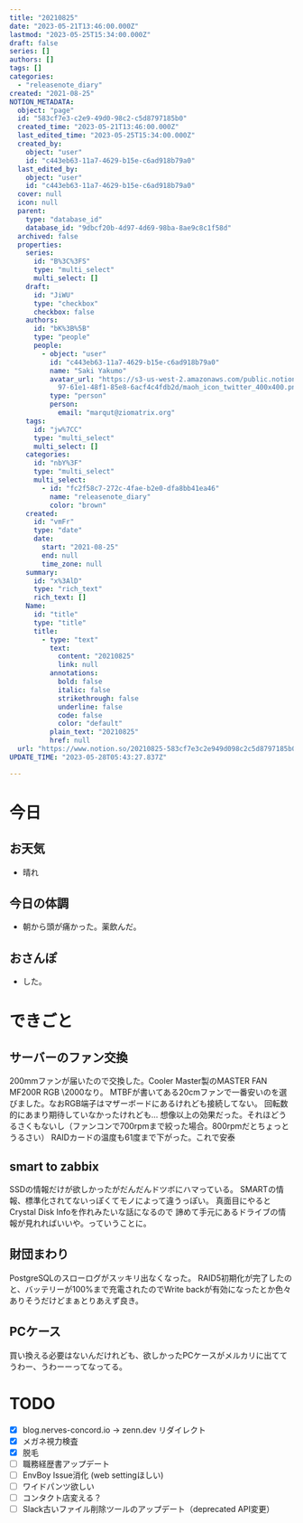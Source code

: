 ```yaml
---
title: "20210825"
date: "2023-05-21T13:46:00.000Z"
lastmod: "2023-05-25T15:34:00.000Z"
draft: false
series: []
authors: []
tags: []
categories:
  - "releasenote_diary"
created: "2021-08-25"
NOTION_METADATA:
  object: "page"
  id: "583cf7e3-c2e9-49d0-98c2-c5d8797185b0"
  created_time: "2023-05-21T13:46:00.000Z"
  last_edited_time: "2023-05-25T15:34:00.000Z"
  created_by:
    object: "user"
    id: "c443eb63-11a7-4629-b15e-c6ad918b79a0"
  last_edited_by:
    object: "user"
    id: "c443eb63-11a7-4629-b15e-c6ad918b79a0"
  cover: null
  icon: null
  parent:
    type: "database_id"
    database_id: "9dbcf20b-4d97-4d69-98ba-8ae9c8c1f58d"
  archived: false
  properties:
    series:
      id: "B%3C%3FS"
      type: "multi_select"
      multi_select: []
    draft:
      id: "JiWU"
      type: "checkbox"
      checkbox: false
    authors:
      id: "bK%3B%5B"
      type: "people"
      people:
        - object: "user"
          id: "c443eb63-11a7-4629-b15e-c6ad918b79a0"
          name: "Saki Yakumo"
          avatar_url: "https://s3-us-west-2.amazonaws.com/public.notion-static.com/3ad1c4\
            97-61e1-48f1-85e8-6acf4c4fdb2d/maoh_icon_twitter_400x400.png"
          type: "person"
          person:
            email: "marqut@ziomatrix.org"
    tags:
      id: "jw%7CC"
      type: "multi_select"
      multi_select: []
    categories:
      id: "nbY%3F"
      type: "multi_select"
      multi_select:
        - id: "fc2f58c7-272c-4fae-b2e0-dfa8bb41ea46"
          name: "releasenote_diary"
          color: "brown"
    created:
      id: "vmFr"
      type: "date"
      date:
        start: "2021-08-25"
        end: null
        time_zone: null
    summary:
      id: "x%3AlD"
      type: "rich_text"
      rich_text: []
    Name:
      id: "title"
      type: "title"
      title:
        - type: "text"
          text:
            content: "20210825"
            link: null
          annotations:
            bold: false
            italic: false
            strikethrough: false
            underline: false
            code: false
            color: "default"
          plain_text: "20210825"
          href: null
  url: "https://www.notion.so/20210825-583cf7e3c2e949d098c2c5d8797185b0"
UPDATE_TIME: "2023-05-28T05:43:27.837Z"

---
```

<link rel="stylesheet" href="https://cdn.jsdelivr.net/npm/katex@0.16.2/dist/katex.min.css" integrity="sha384-bYdxxUwYipFNohQlHt0bjN/LCpueqWz13HufFEV1SUatKs1cm4L6fFgCi1jT643X" crossorigin="anonymous">


# 今日


## お天気

- 晴れ

## 今日の体調

- 朝から頭が痛かった。薬飲んだ。

## おさんぽ

- した。

# できごと


## サーバーのファン交換


200mmファンが届いたので交換した。Cooler Master製のMASTER FAN MF200R RGB \2000なり。 MTBFが書いてある20cmファンで一番安いのを選びました。なおRGB端子はマザーボードにあるけれども接続してない。 回転数的にあまり期待していなかったけれども… 想像以上の効果だった。それほどうるさくもないし（ファンコンで700rpmまで絞った場合。800rpmだとちょっとうるさい） RAIDカードの温度も61度まで下がった。これで安泰


## smart to zabbix


SSDの情報だけが欲しかったがだんだんドツボにハマっている。 SMARTの情報、標準化されてないっぽくてモノによって違うっぽい。 真面目にやるとCrystal Disk Infoを作れみたいな話になるので 諦めて手元にあるドライブの情報が見れればいいや。っていうことに。


## 財団まわり


PostgreSQLのスローログがスッキリ出なくなった。 RAID5初期化が完了したのと、バッテリーが100%まで充電されたのでWrite backが有効になったとか色々ありそうだけどまぁとりあえず良き。


## PCケース


買い換える必要はないんだけれども、欲しかったPCケースがメルカリに出ててうわー、うわーーってなってる。


# TODO

- [x] blog.nerves-concord.io -> zenn.dev リダイレクト
- [x] メガネ視力検査
- [x] 脱毛
- [ ] 職務経歴書アップデート
- [ ] EnvBoy Issue消化 (web settingほしい)
- [ ] ワイドパンツ欲しい
- [ ] コンタクト店変える？
- [ ] Slack古いファイル削除ツールのアップデート（deprecated API変更）

